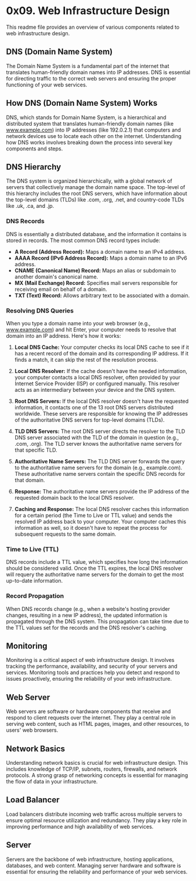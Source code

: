 # 0x09. Web Infrastructure Design

This readme file provides an overview of various components related to web infrastructure design.

## DNS (Domain Name System)

The Domain Name System is a fundamental part of the internet that translates human-friendly domain names into IP addresses. DNS is essential for directing traffic to the correct web servers and ensuring the proper functioning of your web services.

## How DNS (Domain Name System) Works

DNS, which stands for Domain Name System, is a hierarchical and distributed system that translates human-friendly domain names (like www.example.com) into IP addresses (like 192.0.2.1) that computers and network devices use to locate each other on the internet. Understanding how DNS works involves breaking down the process into several key components and steps.

## DNS Hierarchy

The DNS system is organized hierarchically, with a global network of servers that collectively manage the domain name space. The top-level of this hierarchy includes the root DNS servers, which have information about the top-level domains (TLDs) like .com, .org, .net, and country-code TLDs like .uk, .ca, and .jp.

### DNS Records

DNS is essentially a distributed database, and the information it contains is stored in records. The most common DNS record types include:

- **A Record (Address Record):** Maps a domain name to an IPv4 address.
- **AAAA Record (IPv6 Address Record):** Maps a domain name to an IPv6 address.
- **CNAME (Canonical Name) Record:** Maps an alias or subdomain to another domain's canonical name.
- **MX (Mail Exchange) Record:** Specifies mail servers responsible for receiving email on behalf of a domain.
- **TXT (Text) Record:** Allows arbitrary text to be associated with a domain.

### Resolving DNS Queries

When you type a domain name into your web browser (e.g., www.example.com) and hit Enter, your computer needs to resolve that domain into an IP address. Here's how it works:

1. **Local DNS Cache:** Your computer checks its local DNS cache to see if it has a recent record of the domain and its corresponding IP address. If it finds a match, it can skip the rest of the resolution process.

2. **Local DNS Resolver:** If the cache doesn't have the needed information, your computer contacts a local DNS resolver, often provided by your Internet Service Provider (ISP) or configured manually. This resolver acts as an intermediary between your device and the DNS system.

3. **Root DNS Servers:** If the local DNS resolver doesn't have the requested information, it contacts one of the 13 root DNS servers distributed worldwide. These servers are responsible for knowing the IP addresses of the authoritative DNS servers for top-level domains (TLDs).

4. **TLD DNS Servers:** The root DNS server directs the resolver to the TLD DNS server associated with the TLD of the domain in question (e.g., .com, .org). The TLD server knows the authoritative name servers for that specific TLD.

5. **Authoritative Name Servers:** The TLD DNS server forwards the query to the authoritative name servers for the domain (e.g., example.com). These authoritative name servers contain the specific DNS records for that domain.

6. **Response:** The authoritative name servers provide the IP address of the requested domain back to the local DNS resolver.

7. **Caching and Response:** The local DNS resolver caches this information for a certain period (the Time to Live or TTL value) and sends the resolved IP address back to your computer. Your computer caches this information as well, so it doesn't have to repeat the process for subsequent requests to the same domain.

### Time to Live (TTL)

DNS records include a TTL value, which specifies how long the information should be considered valid. Once the TTL expires, the local DNS resolver will requery the authoritative name servers for the domain to get the most up-to-date information.

### Record Propagation

When DNS records change (e.g., when a website's hosting provider changes, resulting in a new IP address), the updated information is propagated through the DNS system. This propagation can take time due to the TTL values set for the records and the DNS resolver's caching.


## Monitoring

Monitoring is a critical aspect of web infrastructure design. It involves tracking the performance, availability, and security of your servers and services. Monitoring tools and practices help you detect and respond to issues proactively, ensuring the reliability of your web infrastructure.

## Web Server

Web servers are software or hardware components that receive and respond to client requests over the internet. They play a central role in serving web content, such as HTML pages, images, and other resources, to users' web browsers.

## Network Basics

Understanding network basics is crucial for web infrastructure design. This includes knowledge of TCP/IP, subnets, routers, firewalls, and network protocols. A strong grasp of networking concepts is essential for managing the flow of data in your infrastructure.

## Load Balancer

Load balancers distribute incoming web traffic across multiple servers to ensure optimal resource utilization and redundancy. They play a key role in improving performance and high availability of web services.

## Server

Servers are the backbone of web infrastructure, hosting applications, databases, and web content. Managing server hardware and software is essential for ensuring the reliability and performance of your web services.

